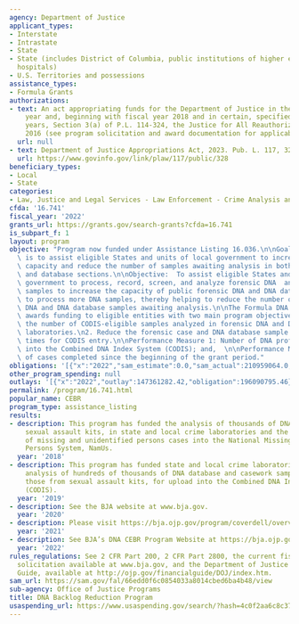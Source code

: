 ```yaml
---
agency: Department of Justice
applicant_types:
- Interstate
- Intrastate
- State
- State (includes District of Columbia, public institutions of higher education and
  hospitals)
- U.S. Territories and possessions
assistance_types:
- Formula Grants
authorizations:
- text: An act appropriating funds for the Department of Justice in the current fiscal
    year and, beginning with fiscal year 2018 and in certain, specified subsequent
    years, Section 3(a) of P.L. 114-324, the Justice for All Reauthorization Act of
    2016 (see program solicitation and award documentation for applicability).
  url: null
- text: Department of Justice Appropriations Act, 2023. Pub. L. 117, 328.
  url: https://www.govinfo.gov/link/plaw/117/public/328
beneficiary_types:
- Local
- State
categories:
- Law, Justice and Legal Services - Law Enforcement - Crime Analysis and Data
cfda: '16.741'
fiscal_year: '2022'
grants_url: https://grants.gov/search-grants?cfda=16.741
is_subpart_f: 1
layout: program
objective: "Program now funded under Assistance Listing 16.036.\n\nGoal(s):  The goal\
  \ is to assist eligible States and units of local government to increase laboratory\
  \ capacity and reduce the number of samples awaiting analysis in both the casework\
  \ and database sections.\n\nObjective:  To assist eligible States and units of local\
  \ government to process, record, screen, and analyze forensic DNA  and/or DNA database\
  \ samples to increase the capacity of public forensic DNA and DNA database laboratories\
  \ to process more DNA samples, thereby helping to reduce the number of forensic\
  \ DNA and DNA database samples awaiting analysis.\n\nThe Formula DNA CEBR Program\
  \ awards funding to eligible entities with two main program objectives:\n1. Increase\
  \ the number of CODIS-eligible samples analyzed in forensic DNA and DNA database\
  \ laboratories.\n2. Reduce the forensic case and DNA database sample turnaround\
  \ times for CODIS entry.\n\nPerformance Measure 1: Number of DNA profile uploads\
  \ into the Combined DNA Index System (CODIS); and,  \n\nPerformance Measure 2: Number\
  \ of cases completed since the beginning of the grant period."
obligations: '[{"x":"2022","sam_estimate":0.0,"sam_actual":210959064.0,"usa_spending_actual":196233869.27},{"x":"2023","sam_estimate":0.0,"sam_actual":130000000.0,"usa_spending_actual":116255010.51},{"x":"2024","sam_estimate":0.0,"sam_actual":0.0,"usa_spending_actual":-2023663.19}]'
other_program_spending: null
outlays: '[{"x":"2022","outlay":147361282.42,"obligation":196090795.46},{"x":"2023","outlay":13662462.67,"obligation":119687358.25},{"x":"2024","outlay":1837917.86,"obligation":0.0}]'
permalink: /program/16.741.html
popular_name: CEBR
program_type: assistance_listing
results:
- description: This program has funded the analysis of thousands of DNA cases, including
    sexual assault kits, in state and local crime laboratories and the entry of hundreds
    of missing and unidentified persons cases into the National Missing and Unidentified
    Persons System, NamUs.
  year: '2018'
- description: This program has funded state and local crime laboratories for the
    analysis of hundreds of thousands of DNA database and casework samples, including
    those from sexual assault kits, for upload into the Combined DNA Index System
    (CODIS).
  year: '2019'
- description: See the BJA website at www.bja.gov.
  year: '2020'
- description: Please visit https://bja.ojp.gov/program/coverdell/overview for information.
  year: '2021'
- description: See BJA’s DNA CEBR Program Website at https://bja.ojp.gov/program/dna-cebr/grantees
  year: '2022'
rules_regulations: See 2 CFR Part 200, 2 CFR Part 2800, the current fiscal year’s
  solicitation available at www.bja.gov, and the Department of Justice Grants Financial
  Guide, available at http://ojp.gov/financialguide/DOJ/index.htm.
sam_url: https://sam.gov/fal/66edd0f6c0854033a8014cbed6ba4b48/view
sub-agency: Office of Justice Programs
title: DNA Backlog Reduction Program
usaspending_url: https://www.usaspending.gov/search/?hash=4c0f2aa6c8c375eca4b29b3f26864339
---
```

